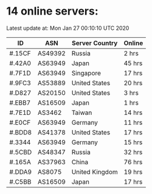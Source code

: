 # 14 online servers:

Latest update at: Mon Jan 27 00:10:10 UTC 2020

| ID | ASN | Server Country | Online |
| -- | --- | -------------- | ------ |
| #.15CF | AS49392 | Russia | 2 hrs |
| #.42A0 | AS63949 | Japan | 45 hrs |
| #.7F1D | AS63949 | Singapore | 17 hrs |
| #.9FC3 | AS53889 | United States | 20 hrs |
| #.D827 | AS20150 | United States | 3 hrs |
| #.EBB7 | AS16509 | Japan | 1 hrs |
| #.7E1D | AS3462 | Taiwan | 14 hrs |
| #.E0CF | AS63949 | Germany | 11 hrs |
| #.BDD8 | AS41378 | United States | 17 hrs |
| #.3344 | AS63949 | Germany | 15 hrs |
| #.5CBD | AS48347 | Russia | 32 hrs |
| #.165A | AS37963 | China | 76 hrs |
| #.DDA9 | AS8075 | United Kingdom | 19 hrs |
| #.C5BB | AS16509 | Japan | 17 hrs |

